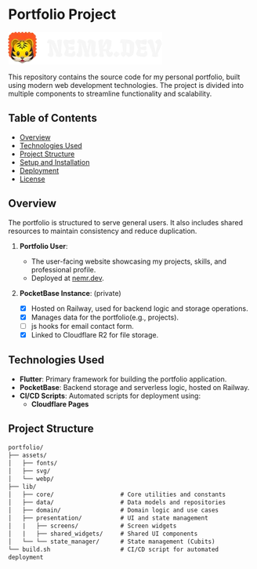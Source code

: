 # Portfolio Project

![Logo](./assets/webp/logo.webp)

This repository contains the source code for my personal portfolio, built using modern web development technologies. The project is divided into multiple components to streamline functionality and scalability.

## Table of Contents

- [Overview](#overview)
- [Technologies Used](#technologies-used)
- [Project Structure](#project-structure)
- [Setup and Installation](#setup-and-installation)
- [Deployment](#deployment)
- [License](#license)

## Overview

The portfolio is structured to serve general users. It also includes shared resources to maintain consistency and reduce duplication.

1. **Portfolio User**:
   - The user-facing website showcasing my projects, skills, and professional profile.
   - Deployed at [nemr.dev](https://nemr.dev).

2. **PocketBase Instance**: (private)

   - [x] Hosted on Railway, used for backend logic and storage operations. 
   - [x] Manages data for the portfolio(e.g., projects). 
   - [ ] js hooks for email contact form.
   - [x] Linked to Cloudflare R2 for file storage. 

## Technologies Used

- **Flutter**: Primary framework for building the portfolio application.
- **PocketBase**: Backend storage and serverless logic, hosted on Railway.
- **CI/CD Scripts**: Automated scripts for deployment using:
   - **Cloudflare Pages**

## Project Structure

```plaintext
portfolio/
├── assets/
│   ├── fonts/ 
│   ├── svg/ 
│   └── webp/ 
├── lib/
│   ├── core/                   # Core utilities and constants
│   ├── data/                   # Data models and repositories
│   ├── domain/                 # Domain logic and use cases
│   ├── presentation/           # UI and state management
│   |   ├── screens/            # Screen widgets
│   |   ├── shared_widgets/     # Shared UI components
│   └── └── state_manager/      # State management (Cubits)
└── build.sh                    # CI/CD script for automated deployment